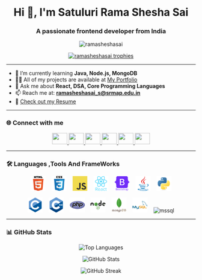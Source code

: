<h1 align="center">Hi 👋, I'm Satuluri Rama Shesha Sai</h1>
<h3 align="center">A passionate frontend developer from India</h3>

<p align="center">
  <img src="https://komarev.com/ghpvc/?username=ramasheshasai&label=Profile%20views&color=0e75b6&style=flat" alt="ramasheshasai" />
</p>

<p align="center">
  <a href="https://github.com/ryo-ma/github-profile-trophy">
    <img src="https://github-profile-trophy.vercel.app/?username=ramasheshasai&theme=onedark&row=1&column=6" alt="ramasheshasai trophies" />
  </a>
</p>

---

- 🌱 I’m currently learning **Java, Node.js, MongoDB**
- 👨‍💻 All of my projects are available at [My Portfolio](https://ramasheshasai.github.io/rama-shesha-sai-portfolio/report.html)
- 💬 Ask me about **React, DSA, Core Programming Languages**
- 📫 Reach me at: **ramasheshasai_s@srmap.edu.in**
- 📄 [Check out my Resume](https://drive.google.com/file/d/1N9UUzvF0H8H0BUoQcR0BkZQv6ZijL5Zj/view?usp=drive_link)

---

### 🌐 Connect with me

<p align="center">
  <a href="https://www.linkedin.com/in/ramasheshasai/" target="_blank">
    <img src="https://raw.githubusercontent.com/rahuldkjain/github-profile-readme-generator/master/src/images/icons/Social/linked-in-alt.svg" height="30" width="40" />
  </a>
  <a href="https://www.facebook.com/ramasheshasai.satuluri/" target="_blank">
    <img src="https://raw.githubusercontent.com/rahuldkjain/github-profile-readme-generator/master/src/images/icons/Social/facebook.svg" height="30" width="40" />
  </a>
  <a href="https://instagram.com/rama_shesha_sai" target="_blank">
    <img src="https://raw.githubusercontent.com/rahuldkjain/github-profile-readme-generator/master/src/images/icons/Social/instagram.svg" height="30" width="40" />
  </a>
  <a href="https://www.codechef.com/users/ram2005" target="_blank">
    <img src="https://cdn.jsdelivr.net/npm/simple-icons@3.1.0/icons/codechef.svg" height="30" width="40" />
  </a>
  <a href="https://www.hackerrank.com/ap22110011120" target="_blank">
    <img src="https://raw.githubusercontent.com/rahuldkjain/github-profile-readme-generator/master/src/images/icons/Social/hackerrank.svg" height="30" width="40" />
  </a>
  <a href="https://www.leetcode.com/s_rama_shesha_sai" target="_blank">
    <img src="https://raw.githubusercontent.com/rahuldkjain/github-profile-readme-generator/master/src/images/icons/Social/leet-code.svg" height="30" width="40" />
  </a>
</p>

---

### 🛠️ Languages ,Tools And FrameWorks

<p align="center">
  <img src="https://raw.githubusercontent.com/devicons/devicon/master/icons/html5/html5-original-wordmark.svg" alt="html5" width="40" height="40"/> &nbsp;&nbsp;
  <img src="https://raw.githubusercontent.com/devicons/devicon/master/icons/css3/css3-original-wordmark.svg" alt="css3" width="40" height="40"/> &nbsp;&nbsp;
  <img src="https://raw.githubusercontent.com/devicons/devicon/master/icons/javascript/javascript-original.svg" alt="javascript" width="40" height="40"/> &nbsp;&nbsp;
  <img src="https://raw.githubusercontent.com/devicons/devicon/master/icons/react/react-original-wordmark.svg" alt="react" width="40" height="40"/> &nbsp;&nbsp;
<!--   <img src="https://www.vectorlogo.zone/logos/tailwindcss/tailwindcss-icon.svg" alt="tailwind" width="40" height="40"/> &nbsp;&nbsp; -->
  <img src="https://raw.githubusercontent.com/devicons/devicon/master/icons/bootstrap/bootstrap-plain-wordmark.svg" alt="bootstrap" width="40" height="40"/> &nbsp;&nbsp;
  <img src="https://raw.githubusercontent.com/devicons/devicon/master/icons/java/java-original.svg" alt="java" width="40" height="40"/> &nbsp;&nbsp;
  <img src="https://raw.githubusercontent.com/devicons/devicon/master/icons/python/python-original.svg" alt="python" width="40" height="40"/>
</p>
<p align="center">
  <img src="https://raw.githubusercontent.com/devicons/devicon/master/icons/c/c-original.svg" alt="c" width="40" height="40"/> &nbsp;&nbsp;
  <img src="https://raw.githubusercontent.com/devicons/devicon/master/icons/cplusplus/cplusplus-original.svg" alt="cplusplus" width="40" height="40"/> &nbsp;&nbsp;
  <img src="https://raw.githubusercontent.com/devicons/devicon/master/icons/php/php-original.svg" alt="php" width="40" height="40"/> &nbsp;&nbsp;
  <img src="https://raw.githubusercontent.com/devicons/devicon/master/icons/nodejs/nodejs-original-wordmark.svg" alt="nodejs" width="40" height="40"/> &nbsp;&nbsp;
  <img src="https://raw.githubusercontent.com/devicons/devicon/master/icons/mongodb/mongodb-original-wordmark.svg" alt="mongodb" width="40" height="40"/> &nbsp;&nbsp;
  <img src="https://raw.githubusercontent.com/devicons/devicon/master/icons/mysql/mysql-original-wordmark.svg" alt="mysql" width="40" height="40"/> &nbsp;&nbsp;
  <img src="https://www.svgrepo.com/show/303229/microsoft-sql-server-logo.svg" alt="mssql" width="40" height="40"/>
</p>


---

### 📊 GitHub Stats

<p align="center">
  <img src="https://github-readme-stats.vercel.app/api/top-langs?username=ramasheshasai&show_icons=true&locale=en&layout=compact" alt="Top Languages"/>
</p>

<p align="center">
  <img src="https://github-readme-stats.vercel.app/api?username=ramasheshasai&show_icons=true&locale=en" alt="GitHub Stats"/>
</p>

<p align="center">
  <img src="https://github-readme-streak-stats.herokuapp.com/?user=ramasheshasai" alt="GitHub Streak"/>
</p>
